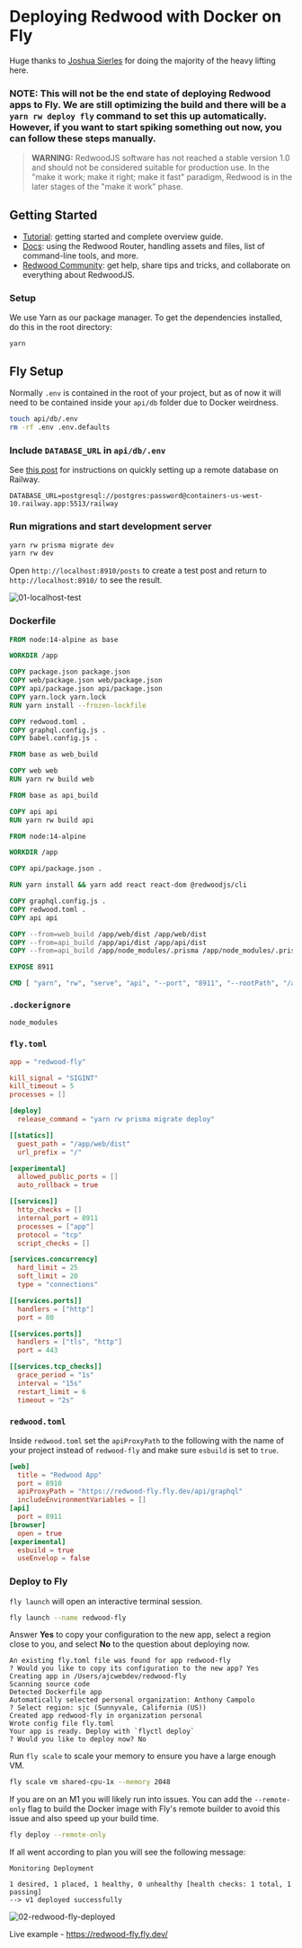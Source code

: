 # Deploying Redwood with Docker on Fly

Huge thanks to [Joshua Sierles](https://twitter.com/jsierles) for doing the majority of the heavy lifting here.

### NOTE: This will not be the end state of deploying Redwood apps to Fly. We are still optimizing the build and there will be a `yarn rw deploy fly` command to set this up automatically. However, if you want to start spiking something out now, you can follow these steps manually.

> **WARNING:** RedwoodJS software has not reached a stable version 1.0 and should not be considered suitable for production use. In the "make it work; make it right; make it fast" paradigm, Redwood is in the later stages of the "make it work" phase.

## Getting Started

- [Tutorial](https://redwoodjs.com/tutorial/welcome-to-redwood): getting started and complete overview guide.
- [Docs](https://redwoodjs.com/docs/introduction): using the Redwood Router, handling assets and files, list of command-line tools, and more.
- [Redwood Community](https://community.redwoodjs.com): get help, share tips and tricks, and collaborate on everything about RedwoodJS.

### Setup

We use Yarn as our package manager. To get the dependencies installed, do this in the root directory:

```terminal
yarn
```

## Fly Setup

Normally `.env` is contained in the root of your project, but as of now it will need to be contained inside your `api/db` folder due to Docker weirdness.

```bash
touch api/db/.env
rm -rf .env .env.defaults
```

### Include `DATABASE_URL` in `api/db/.env`

See [this post](https://community.redwoodjs.com/t/setup-database-with-railway-cli/2025) for instructions on quickly setting up a remote database on Railway.

```
DATABASE_URL=postgresql://postgres:password@containers-us-west-10.railway.app:5513/railway
```

### Run migrations and start development server

```bash
yarn rw prisma migrate dev
yarn rw dev
```

Open `http://localhost:8910/posts` to create a test post and return to `http://localhost:8910/` to see the result.

![01-localhost-test](https://dev-to-uploads.s3.amazonaws.com/uploads/articles/evpn14ja5ffoov2blsem.png)

### Dockerfile

```Dockerfile
FROM node:14-alpine as base

WORKDIR /app

COPY package.json package.json
COPY web/package.json web/package.json
COPY api/package.json api/package.json
COPY yarn.lock yarn.lock
RUN yarn install --frozen-lockfile

COPY redwood.toml .
COPY graphql.config.js .
COPY babel.config.js .

FROM base as web_build

COPY web web
RUN yarn rw build web

FROM base as api_build

COPY api api
RUN yarn rw build api

FROM node:14-alpine

WORKDIR /app

COPY api/package.json .

RUN yarn install && yarn add react react-dom @redwoodjs/cli

COPY graphql.config.js .
COPY redwood.toml .
COPY api api

COPY --from=web_build /app/web/dist /app/web/dist
COPY --from=api_build /app/api/dist /app/api/dist
COPY --from=api_build /app/node_modules/.prisma /app/node_modules/.prisma

EXPOSE 8911

CMD [ "yarn", "rw", "serve", "api", "--port", "8911", "--rootPath", "/api" ]
```

### `.dockerignore`

```
node_modules
```

### `fly.toml`

```toml
app = "redwood-fly"

kill_signal = "SIGINT"
kill_timeout = 5
processes = []

[deploy]
  release_command = "yarn rw prisma migrate deploy"

[[statics]]
  guest_path = "/app/web/dist"
  url_prefix = "/"

[experimental]
  allowed_public_ports = []
  auto_rollback = true

[[services]]
  http_checks = []
  internal_port = 8911
  processes = ["app"]
  protocol = "tcp"
  script_checks = []

[services.concurrency]
  hard_limit = 25
  soft_limit = 20
  type = "connections"

[[services.ports]]
  handlers = ["http"]
  port = 80

[[services.ports]]
  handlers = ["tls", "http"]
  port = 443

[[services.tcp_checks]]
  grace_period = "1s"
  interval = "15s"
  restart_limit = 6
  timeout = "2s"
```

### `redwood.toml`

Inside `redwood.toml` set the `apiProxyPath` to the following with the name of your project instead of `redwood-fly` and make sure `esbuild` is set to `true`.

```toml
[web]
  title = "Redwood App"
  port = 8910
  apiProxyPath = "https://redwood-fly.fly.dev/api/graphql"
  includeEnvironmentVariables = []
[api]
  port = 8911
[browser]
  open = true
[experimental]
  esbuild = true
  useEnvelop = false
```

### Deploy to Fly

`fly launch` will open an interactive terminal session.

```bash
fly launch --name redwood-fly
```

Answer **Yes** to copy your configuration to the new app, select a region close to you, and select **No** to the question about deploying now.

```
An existing fly.toml file was found for app redwood-fly
? Would you like to copy its configuration to the new app? Yes
Creating app in /Users/ajcwebdev/redwood-fly
Scanning source code
Detected Dockerfile app
Automatically selected personal organization: Anthony Campolo
? Select region: sjc (Sunnyvale, California (US))
Created app redwood-fly in organization personal
Wrote config file fly.toml
Your app is ready. Deploy with `flyctl deploy`
? Would you like to deploy now? No
```

Run `fly scale` to scale your memory to ensure you have a large enough VM.

```bash
fly scale vm shared-cpu-1x --memory 2048
```

If you are on an M1 you will likely run into issues. You can add the `--remote-only` flag to build the Docker image with Fly's remote builder to avoid this issue and also speed up your build time.

```bash
fly deploy --remote-only
```

If all went according to plan you will see the following message:

```
Monitoring Deployment

1 desired, 1 placed, 1 healthy, 0 unhealthy [health checks: 1 total, 1 passing]
--> v1 deployed successfully
```

![02-redwood-fly-deployed](https://dev-to-uploads.s3.amazonaws.com/uploads/articles/w2snknghxnslppwxvq5l.png)

Live example - https://redwood-fly.fly.dev/
